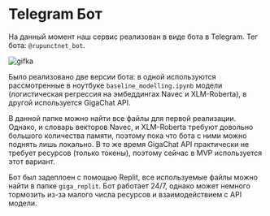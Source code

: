 # Telegram Бот
На данный момент наш сервис реализован в виде бота в Telegram. Тег бота: `@rupunctnet_bot`.

![gifka](bot_example.gif)

Было реализовано две версии бота: в одной используются рассмотренные в ноутбуке `baseline_modelling.ipynb` модели (логистическая регрессия на эмбеддингах Navec и XLM-Roberta), в другой используется GigaChat API. 

В данной папке можно найти все файлы для первой реализации. Однако, и словарь векторов Navec, и XLM-Roberta требуют довольно большого количества памяти, поэтому пока что бота с ними можно поднять лишь локально. В то же время GigaChat API практически не требует ресурсов (только токены), поэтому сейчас в MVP используется этот вариант. 

Бот был задеплоен с помощью Replit, все используемые файлы можно найти в папке `giga_replit`. Бот работает 24/7, однако может немного тормозить из-за малого числа ресурсов и взаимодействием с API модели.